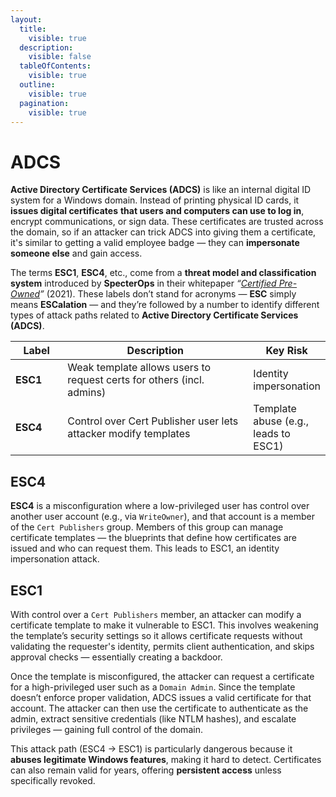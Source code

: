 ```yaml
---
layout:
  title:
    visible: true
  description:
    visible: false
  tableOfContents:
    visible: true
  outline:
    visible: true
  pagination:
    visible: true
---
```


# ADCS

**Active Directory Certificate Services (ADCS)** is like an internal digital ID system for a Windows domain. Instead of printing physical ID cards, it **issues digital certificates** **that users and computers can use to log in**, encrypt communications, or sign data. These certificates are trusted across the domain, so if an attacker can trick ADCS into giving them a certificate, it's similar to getting a valid employee badge — they can **impersonate someone else** and gain access.

The terms **ESC1**, **ESC4**, etc., come from a **threat model and classification system** introduced by **SpecterOps** in their whitepaper _“_[_Certified Pre-Owned_](https://specterops.io/wp-content/uploads/sites/3/2022/06/Certified_Pre-Owned.pdf)_”_ (2021). These labels don’t stand for acronyms — **ESC** simply means **ESCalation** — and they’re followed by a number to identify different types of attack paths related to **Active Directory Certificate Services (ADCS)**.

<table><thead><tr><th width="79.6666259765625">Label</th><th width="375.3333740234375">Description</th><th>Key Risk</th></tr></thead><tbody><tr><td><strong>ESC1</strong></td><td>Weak template allows users to request certs for others (incl. admins)</td><td>Identity impersonation</td></tr><tr><td><strong>ESC4</strong></td><td>Control over Cert Publisher user lets attacker modify templates</td><td>Template abuse (e.g., leads to ESC1)</td></tr></tbody></table>

## ESC4

**ESC4** is a misconfiguration where a low-privileged user has control over another user account (e.g., via `WriteOwner`), and that account is a member of the `Cert Publishers` group. Members of this group can manage certificate templates — the blueprints that define how certificates are issued and who can request them. This leads to ESC1, an identity impersonation attack.

## ESC1

With control over a `Cert Publishers` member, an attacker can modify a certificate template to make it vulnerable to ESC1. This involves weakening the template’s security settings so it allows certificate requests without validating the requester's identity, permits client authentication, and skips approval checks — essentially creating a backdoor.

Once the template is misconfigured, the attacker can request a certificate for a high-privileged user such as a `Domain Admin`. Since the template doesn’t enforce proper validation, ADCS issues a valid certificate for that account. The attacker can then use the certificate to authenticate as the admin, extract sensitive credentials (like NTLM hashes), and escalate privileges — gaining full control of the domain.

This attack path (ESC4 → ESC1) is particularly dangerous because it **abuses legitimate Windows features**, making it hard to detect. Certificates can also remain valid for years, offering **persistent access** unless specifically revoked.

